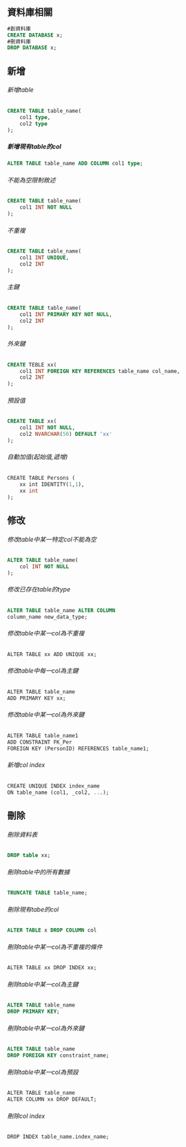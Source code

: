 ## 資料庫相關
```SQL
#創資料庫
CREATE DATABASE x;
#刪資料庫
DROP DATABASE x;
```

## 新增
###### 新增table
```SQL
CREATE TABLE table_name(
	col1 type,
	col2 type
);
```

##### 新增現有table的col
```SQL
ALTER TABLE table_name ADD COLUMN col1 type;
```

###### 不能為空限制敘述
```SQL
CREATE TABLE table_name(
	col1 INT NOT NULL
);
```

###### 不重複
```SQL
CREATE TABLE table_name(
	col1 INT UNIQUE,
	col2 INT
);
```

###### 主鍵
```SQL
CREATE TABLE table_name(
	col1 INT PRIMARY KEY NOT NULL,
	col2 INT
);
```

###### 外來鍵
```SQL
CREATE TEBLE xx(
	col1 INT FOREIGN KEY REFERENCES table_name col_name,
	col2 INT 
);
```

###### 預設值
```SQL
CREATE TABLE xx(
	col1 INT NOT NULL,
	col2 NVARCHAR(50) DEFAULT 'xx'
);
```

###### 自動加值(起始值,遞增)
```SQL
CREATE TABLE Persons (  
    xx int IDENTITY(1,1), 
    xx int  
);
```

## 修改
###### 修改table中某一特定col不能為空
```SQL
ALTER TABLE table_name(
	col INT NOT NULL
);
```

###### 修改已存在table的type
```SQL
ALTER TABLE table_name ALTER COLUMN 
column_name new_data_type;
```

###### 修改table中某一col為不重複
```SQL
ALTER TABLE xx ADD UNIQUE xx;
```

###### 修改table中每一col為主鍵
```SQL
ALTER TABLE table_name
ADD PRIMARY KEY xx;
```

###### 修改table中某一col為外來鍵
```SQL
ALTER TABLE table_name1
ADD CONSTRAINT FK_Per  
FOREIGN KEY (PersonID) REFERENCES table_name1;
```

###### 新增col index
```SQL
CREATE UNIQUE INDEX index_name
ON table_name (col1, _col2, ...);
```

## 刪除
###### 刪除資料表
```SQL
DROP table xx;
```

###### 刪除table中的所有數據
```SQL
TRUNCATE TABLE table_name;
```

###### 刪除現有tabe的col
```SQL
ALTER TABLE x DROP COLUMN col
```

###### 刪除table中某一col為不重複的條件
```SQL
ALTER TABLE xx DROP INDEX xx;
```

###### 刪除table中某一col為主鍵
```SQL
ALTER TABLE table_name 
DROP PRIMARY KEY;
```

###### 刪除table中某一col為外來鍵
```SQL
ALTER TABLE table_name 
DROP FOREIGN KEY constraint_name;
```

###### 刪除table中某一col為預設
```SQL
ALTER TABLE table_name  
ALTER COLUMN xx DROP DEFAULT;
```

###### 刪除col index
```SQL
DROP INDEX table_name.index_name;
```



